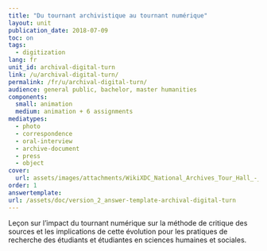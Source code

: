 ```yaml
---
title: "Du tournant archivistique au tournant numérique"
layout: unit
publication_date: 2018-07-09
toc: on
tags:
  - digitization
lang: fr
unit_id: archival-digital-turn
link: /u/archival-digital-turn/
permalink: /fr/u/archival-digital-turn/
audience: general public, bachelor, master humanities
components:
  small: animation
  medium: animation + 6 assignments
mediatypes: 
  - photo
  - correspondence
  - oral-interview
  - archive-document
  - press
  - object
cover:
  url: assets/images/attachments/WikiXDC_National_Archives_Tour_Hall_-_Stierch.jpg
order: 1
answertemplate:
url: /assets/doc/version_2_answer-template-archival-digital-turn
---
```


Leçon sur l’impact du tournant numérique sur la méthode de critique des sources et les implications de cette évolution pour les pratiques de recherche des étudiants et étudiantes en sciences humaines et sociales.


<!-- more -->
